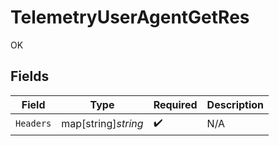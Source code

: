 # TelemetryUserAgentGetRes

OK


## Fields

| Field               | Type                | Required            | Description         |
| ------------------- | ------------------- | ------------------- | ------------------- |
| `Headers`           | map[string]*string* | :heavy_check_mark:  | N/A                 |